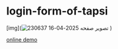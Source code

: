 # login-form-of-tapsi

[img](![تصویر صفحه 2025-04-16 230637](https://github.com/user-attachments/assets/cb776571-92d4-4d30-9338-ed91fb6897e3)
)

[online demo](https://taha-mohammadzadeh-web.github.io/login-form-of-tapsi/)
